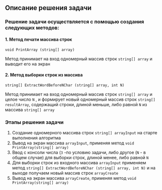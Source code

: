 ## Описание решения задачи

### Решение задачи осуществляется с помощью создания следующих методов:

#### 1. Метод печати массива строк
```
void PrintArray (string[] array)
```
Метод принимает на вход одномерный массив строк `string[] array` и выводит его на экран

#### 2. Метод выборки строк из массива
```
string[] ExtractWordBeforeNChar (string[] array, int N)
```
Метод принимает на вход одномерный массив строк `string[] array` и целое число `N` ,  и формирует новый одномерный массив строк `string[] resultArray`, содержащий строки, длиной меньше, либо равной `N` из массива `string[] array`

### Этапы решения задачи

1. Создание одномерного массива строк `string[] arrayInput` на старте выполнения алгоритма
2. Вывод на экран массива `arrayInput`, применяя метод `void PrintArray(string[] array)`
3. Ввод с консоли числа (`3` -по условию задачи, либо другое (`N` - в общем случае) для выборки строк, длиной менее, либо равной `N`
4. Для выборки строк из входного массива `arrayInput` применяем метод `string[] ExtractWordBeforeNChar (string[] array, int N)` и на выходе получаем новый массив строк `arrayCreate`
5. Вывод на экран массива `arrayCreate`, применяя метод `void PrintArray(string[] array)`